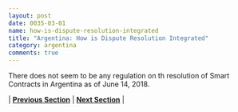 ```yaml
---
layout: post
date: 0035-03-01
name: how-is-dispute-resolution-integrated
title: "Argentina: How is Dispute Resolution Integrated"
category: argentina
comments: true
---
```


There does not seem to be any regulation on th resolution of Smart Contracts in Argentina as of June 14, 2018.


| **[Previous Section](https://neo-project.github.io/global-blockchain-compliance-hub//argentina/argentina-smart-contracts.html)** | **[Next Section]( https://neo-project.github.io/global-blockchain-compliance-hub//argentina/argentina-nullify-smart-contracts.html)** |
